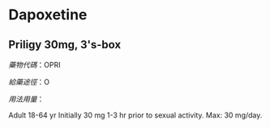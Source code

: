 # Dapoxetine

## Priligy 30mg, 3's-box

*藥物代碼*：OPRI

*給藥途徑*：O

*用法用量*：

Adult 18-64 yr Initially 30 mg 1-3 hr prior to sexual activity. Max: 30 mg/day.

